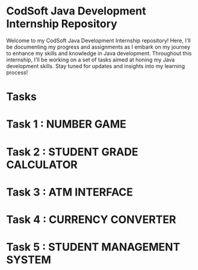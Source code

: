 # CodSoft Java Development Internship Repository

Welcome to my CodSoft Java Development Internship repository! Here, I'll be documenting my progress and assignments as I embark on my journey to enhance my skills and knowledge in Java development. Throughout this internship, I'll be working on a set of tasks aimed at honing my Java development skills. Stay tuned for updates and insights into my learning process!

# Tasks

# Task 1 : NUMBER GAME

# Task 2 : STUDENT GRADE CALCULATOR

# Task 3 : ATM INTERFACE

# Task 4 : CURRENCY CONVERTER

# Task 5 : STUDENT MANAGEMENT SYSTEM





